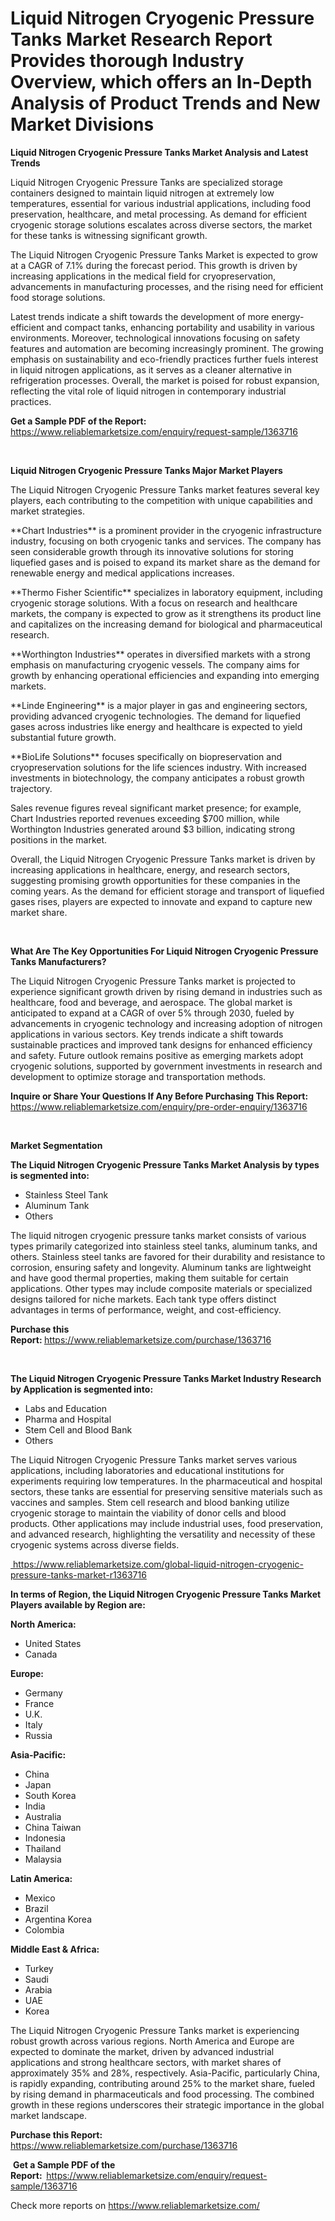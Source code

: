 <p><h1>Liquid Nitrogen Cryogenic Pressure Tanks Market Research Report Provides thorough Industry Overview, which offers an In-Depth Analysis of Product Trends and New Market Divisions</h1></p><p><strong>Liquid Nitrogen Cryogenic Pressure Tanks Market Analysis and Latest Trends</strong></p>
<p><p>Liquid Nitrogen Cryogenic Pressure Tanks are specialized storage containers designed to maintain liquid nitrogen at extremely low temperatures, essential for various industrial applications, including food preservation, healthcare, and metal processing. As demand for efficient cryogenic storage solutions escalates across diverse sectors, the market for these tanks is witnessing significant growth. </p><p>The Liquid Nitrogen Cryogenic Pressure Tanks Market is expected to grow at a CAGR of 7.1% during the forecast period. This growth is driven by increasing applications in the medical field for cryopreservation, advancements in manufacturing processes, and the rising need for efficient food storage solutions. </p><p>Latest trends indicate a shift towards the development of more energy-efficient and compact tanks, enhancing portability and usability in various environments. Moreover, technological innovations focusing on safety features and automation are becoming increasingly prominent. The growing emphasis on sustainability and eco-friendly practices further fuels interest in liquid nitrogen applications, as it serves as a cleaner alternative in refrigeration processes. Overall, the market is poised for robust expansion, reflecting the vital role of liquid nitrogen in contemporary industrial practices.</p></p>
<p><strong>Get a Sample PDF of the Report:&nbsp;</strong> <a href="https://www.reliablemarketsize.com/enquiry/request-sample/1363716?utm_campaign=2450&utm_medium=2&utm_source=Github&utm_content=ia&utm_term=28022025&utm_id=liquid-nitrogen-cryogenic-pressure-tanks">https://www.reliablemarketsize.com/enquiry/request-sample/1363716</a></p>
<p>&nbsp;</p>
<p><strong>Liquid Nitrogen Cryogenic Pressure Tanks Major Market Players</strong></p>
<p><p>The Liquid Nitrogen Cryogenic Pressure Tanks market features several key players, each contributing to the competition with unique capabilities and market strategies.</p><p>**Chart Industries** is a prominent provider in the cryogenic infrastructure industry, focusing on both cryogenic tanks and services. The company has seen considerable growth through its innovative solutions for storing liquefied gases and is poised to expand its market share as the demand for renewable energy and medical applications increases.</p><p>**Thermo Fisher Scientific** specializes in laboratory equipment, including cryogenic storage solutions. With a focus on research and healthcare markets, the company is expected to grow as it strengthens its product line and capitalizes on the increasing demand for biological and pharmaceutical research.</p><p>**Worthington Industries** operates in diversified markets with a strong emphasis on manufacturing cryogenic vessels. The company aims for growth by enhancing operational efficiencies and expanding into emerging markets.</p><p>**Linde Engineering** is a major player in gas and engineering sectors, providing advanced cryogenic technologies. The demand for liquefied gases across industries like energy and healthcare is expected to yield substantial future growth.</p><p>**BioLife Solutions** focuses specifically on biopreservation and cryopreservation solutions for the life sciences industry. With increased investments in biotechnology, the company anticipates a robust growth trajectory.</p><p>Sales revenue figures reveal significant market presence; for example, Chart Industries reported revenues exceeding $700 million, while Worthington Industries generated around $3 billion, indicating strong positions in the market.</p><p>Overall, the Liquid Nitrogen Cryogenic Pressure Tanks market is driven by increasing applications in healthcare, energy, and research sectors, suggesting promising growth opportunities for these companies in the coming years. As the demand for efficient storage and transport of liquefied gases rises, players are expected to innovate and expand to capture new market share.</p></p>
<p>&nbsp;</p>
<p><strong>What Are The Key Opportunities For Liquid Nitrogen Cryogenic Pressure Tanks Manufacturers?</strong></p>
<p><p>The Liquid Nitrogen Cryogenic Pressure Tanks market is projected to experience significant growth driven by rising demand in industries such as healthcare, food and beverage, and aerospace. The global market is anticipated to expand at a CAGR of over 5% through 2030, fueled by advancements in cryogenic technology and increasing adoption of nitrogen applications in various sectors. Key trends indicate a shift towards sustainable practices and improved tank designs for enhanced efficiency and safety. Future outlook remains positive as emerging markets adopt cryogenic solutions, supported by government investments in research and development to optimize storage and transportation methods.</p></p>
<p><strong>Inquire or Share Your Questions If Any Before Purchasing This Report:</strong> <a href="https://www.reliablemarketsize.com/enquiry/pre-order-enquiry/1363716?utm_campaign=2450&utm_medium=2&utm_source=Github&utm_content=ia&utm_term=28022025&utm_id=liquid-nitrogen-cryogenic-pressure-tanks">https://www.reliablemarketsize.com/enquiry/pre-order-enquiry/1363716</a></p>
<p>&nbsp;</p>
<p><strong>Market Segmentation</strong></p>
<p><strong>The Liquid Nitrogen Cryogenic Pressure Tanks Market Analysis by types is segmented into:</strong></p>
<p><ul><li>Stainless Steel Tank</li><li>Aluminum Tank</li><li>Others</li></ul></p>
<p><p>The liquid nitrogen cryogenic pressure tanks market consists of various types primarily categorized into stainless steel tanks, aluminum tanks, and others. Stainless steel tanks are favored for their durability and resistance to corrosion, ensuring safety and longevity. Aluminum tanks are lightweight and have good thermal properties, making them suitable for certain applications. Other types may include composite materials or specialized designs tailored for niche markets. Each tank type offers distinct advantages in terms of performance, weight, and cost-efficiency.</p></p>
<p><strong>Purchase this Report:&nbsp;</strong><a href="https://www.reliablemarketsize.com/purchase/1363716?utm_campaign=2450&utm_medium=2&utm_source=Github&utm_content=ia&utm_term=28022025&utm_id=liquid-nitrogen-cryogenic-pressure-tanks">https://www.reliablemarketsize.com/purchase/1363716</a></p>
<p>&nbsp;</p>
<p><strong>The Liquid Nitrogen Cryogenic Pressure Tanks Market Industry Research by Application is segmented into:</strong></p>
<p><ul><li>Labs and Education</li><li>Pharma and Hospital</li><li>Stem Cell and Blood Bank</li><li>Others</li></ul></p>
<p><p>The Liquid Nitrogen Cryogenic Pressure Tanks market serves various applications, including laboratories and educational institutions for experiments requiring low temperatures. In the pharmaceutical and hospital sectors, these tanks are essential for preserving sensitive materials such as vaccines and samples. Stem cell research and blood banking utilize cryogenic storage to maintain the viability of donor cells and blood products. Other applications may include industrial uses, food preservation, and advanced research, highlighting the versatility and necessity of these cryogenic systems across diverse fields.</p></p>
<p><a href="https://www.reliablemarketsize.com/global-liquid-nitrogen-cryogenic-pressure-tanks-market-r1363716?utm_campaign=2450&utm_medium=2&utm_source=Github&utm_content=ia&utm_term=28022025&utm_id=liquid-nitrogen-cryogenic-pressure-tanks">&nbsp;https://www.reliablemarketsize.com/global-liquid-nitrogen-cryogenic-pressure-tanks-market-r1363716</a></p>
<p><strong>In terms of Region, the Liquid Nitrogen Cryogenic Pressure Tanks Market Players available by Region are:</strong></p>
<p>
    <p> <strong> North America: </strong>
        <ul>
            <li>United States</li>
            <li>Canada</li>
        </ul>
        </p> 
    <p> <strong> Europe: </strong>
        <ul>
            <li>Germany</li>
            <li>France</li>
            <li>U.K.</li>
            <li>Italy</li>
            <li>Russia</li>
        </ul>
        </p> 
    <p> <strong> Asia-Pacific: </strong>
        <ul>
            <li>China</li>
            <li>Japan</li>
            <li>South Korea</li>
            <li>India</li>
            <li>Australia</li>
            <li>China Taiwan</li>
            <li>Indonesia</li>
            <li>Thailand</li>
            <li>Malaysia</li>
        </ul>
        </p> 
    <p> <strong> Latin America: </strong>
        <ul>
            <li>Mexico</li>
            <li>Brazil</li>
            <li>Argentina Korea</li>
            <li>Colombia</li>
        </ul>
        </p> 
    <p> <strong> Middle East & Africa: </strong>
        <ul>
            <li>Turkey</li>
            <li>Saudi</li>
            <li>Arabia</li>
            <li>UAE</li>
            <li>Korea</li>
        </ul>
    </p>
    </p>
<p><p>The Liquid Nitrogen Cryogenic Pressure Tanks market is experiencing robust growth across various regions. North America and Europe are expected to dominate the market, driven by advanced industrial applications and strong healthcare sectors, with market shares of approximately 35% and 28%, respectively. Asia-Pacific, particularly China, is rapidly expanding, contributing around 25% to the market share, fueled by rising demand in pharmaceuticals and food processing. The combined growth in these regions underscores their strategic importance in the global market landscape.</p></p>
<p><strong>Purchase this Report: </strong><a href="https://www.reliablemarketsize.com/purchase/1363716?utm_campaign=2450&utm_medium=2&utm_source=Github&utm_content=ia&utm_term=28022025&utm_id=liquid-nitrogen-cryogenic-pressure-tanks">https://www.reliablemarketsize.com/purchase/1363716</a></p>
<p>&nbsp;<strong>Get a Sample PDF of the Report:&nbsp;&nbsp;</strong><a href="https://www.reliablemarketsize.com/enquiry/request-sample/1363716?utm_campaign=2450&utm_medium=2&utm_source=Github&utm_content=ia&utm_term=28022025&utm_id=liquid-nitrogen-cryogenic-pressure-tanks">https://www.reliablemarketsize.com/enquiry/request-sample/1363716</a></p>
<p><strong></strong></p>
<p>Check more reports on <a href="https://www.reliablemarketsize.com/?utm_campaign=2450&utm_medium=2&utm_source=Github&utm_content=ia&utm_term=28022025&utm_id=liquid-nitrogen-cryogenic-pressure-tanks">https://www.reliablemarketsize.com/</a></p>